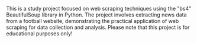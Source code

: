 This is a study project focused on web scraping techniques using the "bs4" BeautifulSoup library in Python. The project involves extracting news data from a football website, demonstrating the practical application of web scraping for data collection and analysis. Please note that this project is for educational purposes only!
